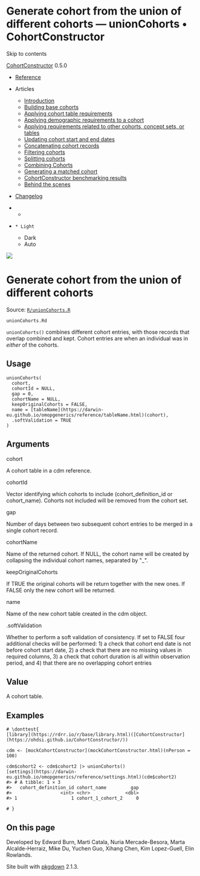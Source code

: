 # Generate cohort from the union of different cohorts — unionCohorts • CohortConstructor

Skip to contents

[CohortConstructor](../index.html) 0.5.0

  * [Reference](../reference/index.html)
  * Articles
    * [Introduction](../articles/a00_introduction.html)
    * [Building base cohorts](../articles/a01_building_base_cohorts.html)
    * [Applying cohort table requirements](../articles/a02_cohort_table_requirements.html)
    * [Applying demographic requirements to a cohort](../articles/a03_require_demographics.html)
    * [Applying requirements related to other cohorts, concept sets, or tables](../articles/a04_require_intersections.html)
    * [Updating cohort start and end dates](../articles/a05_update_cohort_start_end.html)
    * [Concatenating cohort records](../articles/a06_concatanate_cohorts.html)
    * [Filtering cohorts](../articles/a07_filter_cohorts.html)
    * [Splitting cohorts](../articles/a08_split_cohorts.html)
    * [Combining Cohorts](../articles/a09_combine_cohorts.html)
    * [Generating a matched cohort](../articles/a10_match_cohorts.html)
    * [CohortConstructor benchmarking results](../articles/a11_benchmark.html)
    * [Behind the scenes](../articles/a12_behind_the_scenes.html)
  * [Changelog](../news/index.html)


  *   * [](https://github.com/OHDSI/CohortConstructor/)
  *     * Light
    * Dark
    * Auto



![](../logo.png)

# Generate cohort from the union of different cohorts

Source: [`R/unionCohorts.R`](https://github.com/OHDSI/CohortConstructor/blob/main/R/unionCohorts.R)

`unionCohorts.Rd`

`unionCohorts()` combines different cohort entries, with those records that overlap combined and kept. Cohort entries are when an individual was in _either_ of the cohorts.

## Usage
    
    
    unionCohorts(
      cohort,
      cohortId = NULL,
      gap = 0,
      cohortName = NULL,
      keepOriginalCohorts = FALSE,
      name = [tableName](https://darwin-eu.github.io/omopgenerics/reference/tableName.html)(cohort),
      .softValidation = TRUE
    )

## Arguments

cohort
    

A cohort table in a cdm reference.

cohortId
    

Vector identifying which cohorts to include (cohort_definition_id or cohort_name). Cohorts not included will be removed from the cohort set.

gap
    

Number of days between two subsequent cohort entries to be merged in a single cohort record.

cohortName
    

Name of the returned cohort. If NULL, the cohort name will be created by collapsing the individual cohort names, separated by "_".

keepOriginalCohorts
    

If TRUE the original cohorts will be return together with the new ones. If FALSE only the new cohort will be returned.

name
    

Name of the new cohort table created in the cdm object.

.softValidation
    

Whether to perform a soft validation of consistency. If set to FALSE four additional checks will be performed: 1) a check that cohort end date is not before cohort start date, 2) a check that there are no missing values in required columns, 3) a check that cohort duration is all within observation period, and 4) that there are no overlapping cohort entries

## Value

A cohort table.

## Examples
    
    
    # \donttest{
    [library](https://rdrr.io/r/base/library.html)([CohortConstructor](https://ohdsi.github.io/CohortConstructor/))
    
    cdm <- [mockCohortConstructor](mockCohortConstructor.html)(nPerson = 100)
    
    cdm$cohort2 <- cdm$cohort2 |> unionCohorts()
    [settings](https://darwin-eu.github.io/omopgenerics/reference/settings.html)(cdm$cohort2)
    #> # A tibble: 1 × 3
    #>   cohort_definition_id cohort_name         gap
    #>                  <int> <chr>             <dbl>
    #> 1                    1 cohort_1_cohort_2     0
    
    # }
    

## On this page

Developed by Edward Burn, Marti Catala, Nuria Mercade-Besora, Marta Alcalde-Herraiz, Mike Du, Yuchen Guo, Xihang Chen, Kim Lopez-Guell, Elin Rowlands.

Site built with [pkgdown](https://pkgdown.r-lib.org/) 2.1.3.
